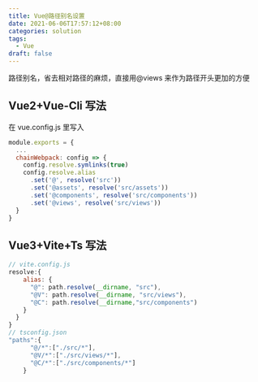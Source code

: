 ```yaml
---
title: Vue@路径别名设置
date: 2021-06-06T17:57:12+08:00
categories: solution
tags:
  - Vue
draft: false
---
```


路径别名，省去相对路径的麻烦，直接用@views 来作为路径开头更加的方便

## Vue2+Vue-Cli 写法

在 vue.config.js 里写入

```js
module.exports = {
  ...
  chainWebpack: config => {
    config.resolve.symlinks(true)
    config.resolve.alias
      .set('@', resolve('src'))
      .set('@assets', resolve('src/assets'))
      .set('@components', resolve('src/components'))
      .set('@views', resolve('src/views'))
  }
}
```

## Vue3+Vite+Ts 写法

```js
// vite.config.js
resolve:{
    alias: {
      "@": path.resolve(__dirname, "src"),
      "@V": path.resolve(__dirname, "src/views"),
      "@C": path.resolve(__dirname,"src/components")
    }
  }
}
// tsconfig.json
"paths":{
      "@/*":["./src/*"],
      "@V/*":["./src/views/*"],
      "@C/*":["./src/components/*"]
    }
```
